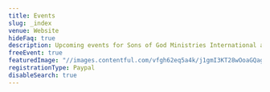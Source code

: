 ```yaml
---
title: Events
slug: _index
venue: Website
hideFaq: true
description: Upcoming events for Sons of God Ministries International and Freedom Fellowship Church.
freeEvent: true
featuredImage: "//images.contentful.com/vfgh62eq5a4k/j1gmI3KT28wOoaGQagWCa/4d7e9f3a771eaa4a77e4d6e42e674f51/redd-angelo-110463_smaller.jpg"
registrationType: Paypal
disableSearch: true
---
```

